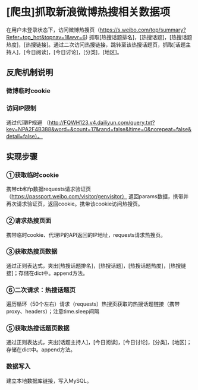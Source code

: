 # [爬虫]抓取新浪微博热搜相关数据项
在用户未登录状态下，访问微博热搜页（https://s.weibo.com/top/summary?Refer=top_hot&topnav=1&wvr=6) 抓取[热搜话题排名]，[热搜话题]，[热搜话题热度]，[热搜链接]。通过二次访问热搜链接，跳转至该热搜话题页，抓取[话题主持人]，[今日阅读]，[今日讨论]，[分类]，[地区]。

## 反爬机制说明

### 微博临时cookie 

### 访问IP限制
通过代理IP规避 （http://FQWH123.v4.dailiyun.com/query.txt?key=NPA2F4B388&word=&count=17&rand=false&ltime=0&norepeat=false&detail=false）。

## 实现步骤

### ①获取临时cookie
携带cb和fp数据requests请求验证页（https://passport.weibo.com/visitor/genvisitor） 返回params数据，携带并再次请求验证页，返回cookie。携带该cookie访问热搜页。

### ②请求热搜页面
携带临时cookie、代理IP的API返回的IP地址，requests请求热搜页。

### ③获取热搜页数据
通过正则表达式，夹出[热搜话题排名]，[热搜话题]，[热搜话题热度]，[热搜链接]；存储在dict中。append方法。

### ⑥二次请求：热搜话题页 
遍历循环（50个左右）请求（requests）热搜页获取的热搜话题链接（携带proxy、headers）；注意time.sleep间隔

### ⑤获取热搜话题页数据
通过正则表达式，夹出[话题主持人]，[今日阅读]，[今日讨论]，[分类]，[地区]；存储在dict中。append方法。

### 数据写入
建立本地数据库链接，写入MySQL。
